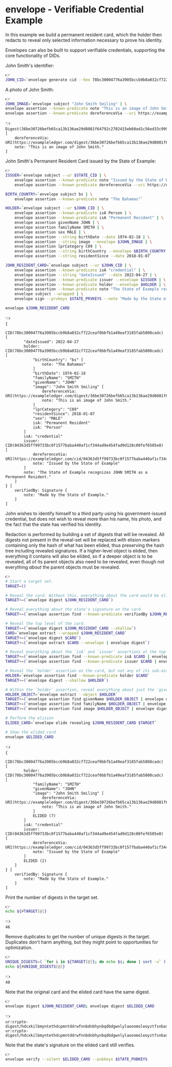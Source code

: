 # envelope - Verifiable Credential Example

In this example we build a permanent resident card, which the holder then redacts to reveal only selected information necessary to prove his identity.

Envelopes can also be built to support verifiable credentials, supporting the core functionality of DIDs.

John Smith's identifier:

```bash
👉
JOHN_CID=`envelope generate cid --hex 78bc30004776a3905bccb9b8a032cf722ceaf0bbfb1a49eaf3185fab5808cadc`
```

A photo of John Smith:

```bash
👉
JOHN_IMAGE=`envelope subject "John Smith Smiling" | \
envelope assertion --known-predicate note "This is an image of John Smith." | \
envelope assertion --known-predicate dereferenceVia --uri https://exampleledger.com/digest/36be30726befb65ca13b136ae29d8081f64792c2702415eb60ad1c56ed33c999`
```

```
👈
Digest(36be30726befb65ca13b136ae29d8081f64792c2702415eb60ad1c56ed33c999) [
    dereferenceVia: URI(https://exampleledger.com/digest/36be30726befb65ca13b136ae29d8081f64792c2702415eb60ad1c56ed33c999)
    note: "This is an image of John Smith."
]
```

John Smith's Permanent Resident Card issued by the State of Example:

```bash
👉
ISSUER=`envelope subject --ur $STATE_CID | \
    envelope assertion --known-predicate note "Issued by the State of Example" | \
    envelope assertion --known-predicate dereferenceVia --uri https://exampleledger.com/cid/04363d5ff99733bc0f1577baba440af1cf344ad9e454fad9d128c00fef6505e8`

BIRTH_COUNTRY=`envelope subject bs | \
    envelope assertion --known-predicate note "The Bahamas"`

HOLDER=`envelope subject --ur $JOHN_CID | \
    envelope assertion --known-predicate isA Person | \
    envelope assertion --known-predicate isA "Permanent Resident" | \
    envelope assertion givenName JOHN | \
    envelope assertion familyName SMITH | \
    envelope assertion sex MALE | \
    envelope assertion --string birthDate --date 1974-02-18 | \
    envelope assertion --string image --envelope $JOHN_IMAGE | \
    envelope assertion lprCategory C09 | \
    envelope assertion --string birthCountry --envelope $BIRTH_COUNTRY | \
    envelope assertion --string residentSince --date 2018-01-07`

JOHN_RESIDENT_CARD=`envelope subject --ur $JOHN_CID | \
    envelope assertion --known-predicate isA "credential" | \
    envelope assertion --string "dateIssued" --date 2022-04-27 | \
    envelope assertion --known-predicate issuer --envelope $ISSUER | \
    envelope assertion --known-predicate holder --envelope $HOLDER | \
    envelope assertion --known-predicate note "The State of Example recognizes JOHN SMITH as a Permanent Resident." | \
    envelope subject --wrapped | \
    envelope sign --prvkeys $STATE_PRVKEYS --note "Made by the State of Example."`

envelope $JOHN_RESIDENT_CARD
```

```
👈
{
    CID(78bc30004776a3905bccb9b8a032cf722ceaf0bbfb1a49eaf3185fab5808cadc) [
        "dateIssued": 2022-04-27
        holder: CID(78bc30004776a3905bccb9b8a032cf722ceaf0bbfb1a49eaf3185fab5808cadc) [
            "birthCountry": "bs" [
                note: "The Bahamas"
            ]
            "birthDate": 1974-02-18
            "familyName": "SMITH"
            "givenName": "JOHN"
            "image": "John Smith Smiling" [
                dereferenceVia: URI(https://exampleledger.com/digest/36be30726befb65ca13b136ae29d8081f64792c2702415eb60ad1c56ed33c999)
                note: "This is an image of John Smith."
            ]
            "lprCategory": "C09"
            "residentSince": 2018-01-07
            "sex": "MALE"
            isA: "Permanent Resident"
            isA: "Person"
        ]
        isA: "credential"
        issuer: CID(04363d5ff99733bc0f1577baba440af1cf344ad9e454fad9d128c00fef6505e8) [
            dereferenceVia: URI(https://exampleledger.com/cid/04363d5ff99733bc0f1577baba440af1cf344ad9e454fad9d128c00fef6505e8)
            note: "Issued by the State of Example"
        ]
        note: "The State of Example recognizes JOHN SMITH as a Permanent Resident."
    ]
} [
    verifiedBy: Signature [
        note: "Made by the State of Example."
    ]
]
```

John wishes to identify himself to a third party using his government-issued credential, but does not wish to reveal more than his name, his photo, and the fact that the state has verified his identity.

Redaction is performed by building a set of digests that will be revealed. All digests not present in the reveal-set will be replaced with elision markers containing only the hash of what has been elided, thus preserving the hash tree including revealed signatures. If a higher-level object is elided, then everything it contains will also be elided, so if a deeper object is to be revealed, all of its parent objects also need to be revealed, even though not everything *about* the parent objects must be revealed.

```bash
👉
# Start a target set.
TARGET=()

# Reveal the card. Without this, everything about the card would be elided.
TARGET+=(`envelope digest $JOHN_RESIDENT_CARD`)

# Reveal everything about the state's signature on the card
TARGET+=(`envelope assertion find --known-predicate verifiedBy $JOHN_RESIDENT_CARD | envelope digest --deep`)

# Reveal the top level of the card.
TARGET+=(`envelope digest $JOHN_RESIDENT_CARD --shallow`)
CARD=`envelope extract --wrapped $JOHN_RESIDENT_CARD`
TARGET+=(`envelope digest $CARD`)
TARGET+=(`envelope extract $CARD --envelope | envelope digest`)

# Reveal everything about the `isA` and `issuer` assertions at the top level of the card.
TARGET+=(`envelope assertion find --known-predicate isA $CARD | envelope digest --deep`)
TARGET+=(`envelope assertion find --known-predicate issuer $CARD | envelope digest --deep`)

# Reveal the `holder` assertion on the card, but not any of its sub-assertions.
HOLDER=`envelope assertion find --known-predicate holder $CARD`
TARGET+=(`envelope digest --shallow $HOLDER`)

# Within the `holder` assertion, reveal everything about just the `givenName`, `familyName`, and `image` assertions.
HOLDER_OBJECT=`envelope extract --object $HOLDER`
TARGET+=(`envelope assertion find givenName $HOLDER_OBJECT | envelope digest --deep`)
TARGET+=(`envelope assertion find familyName $HOLDER_OBJECT | envelope digest --deep`)
TARGET+=(`envelope assertion find image $HOLDER_OBJECT | envelope digest --deep`)

# Perform the elision
ELIDED_CARD=`envelope elide revealing $JOHN_RESIDENT_CARD $TARGET`

# Show the elided card
envelope $ELIDED_CARD
```

```
👈
{
    CID(78bc30004776a3905bccb9b8a032cf722ceaf0bbfb1a49eaf3185fab5808cadc) [
        holder: CID(78bc30004776a3905bccb9b8a032cf722ceaf0bbfb1a49eaf3185fab5808cadc) [
            "familyName": "SMITH"
            "givenName": "JOHN"
            "image": "John Smith Smiling" [
                dereferenceVia: URI(https://exampleledger.com/digest/36be30726befb65ca13b136ae29d8081f64792c2702415eb60ad1c56ed33c999)
                note: "This is an image of John Smith."
            ]
            ELIDED (7)
        ]
        isA: "credential"
        issuer: CID(04363d5ff99733bc0f1577baba440af1cf344ad9e454fad9d128c00fef6505e8) [
            dereferenceVia: URI(https://exampleledger.com/cid/04363d5ff99733bc0f1577baba440af1cf344ad9e454fad9d128c00fef6505e8)
            note: "Issued by the State of Example"
        ]
        ELIDED (2)
    ]
} [
    verifiedBy: Signature [
        note: "Made by the State of Example."
    ]
]
```

Print the number of digests in the target set.

```bash
👉
echo ${#TARGET[@]}
```

```
👈
46
```

Remove duplicates to get the number of unique digests in the target. Duplicates don't harm anything, but they might point to opportunities for optimization.

```bash
👉
UNIQUE_DIGESTS=( `for i in ${TARGET[@]}; do echo $i; done | sort -u` )
echo ${#UNIQUE_DIGESTS[@]}
```

```
👈
40
```

Note that the original card and the elided card have the same digest.

```bash
👉
envelope digest $JOHN_RESIDENT_CARD; envelope digest $ELIDED_CARD
```

```
👈
ur:crypto-digest/hdcxkilbmyntethdcpmntddrwfnnbdnbhynbqdbdgwnlylaoonmoleoyztfsnbasdyclmkpeoxgr
ur:crypto-digest/hdcxkilbmyntethdcpmntddrwfnnbdnbhynbqdbdgwnlylaoonmoleoyztfsnbasdyclmkpeoxgr
```

Note that the state's signature on the elided card still verifies.

```bash
👉
envelope verify --silent $ELIDED_CARD --pubkeys $STATE_PUBKEYS
```
